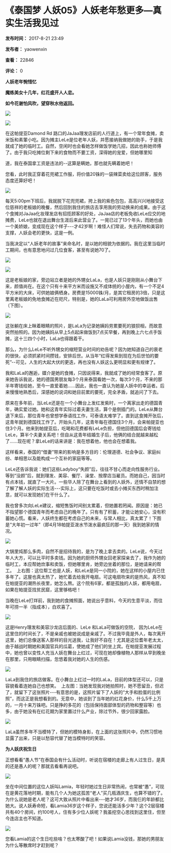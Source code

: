 # 《泰国梦 人妖05》人妖老年愁更多—真实生活我见过

**发布时间：** 2017-8-21 23:49

**发布者：** yaowenxin

**查看：** 22846

**评论：** 0

**人妖老年惋惜忆**

**魔练美女十几年，红花盛开人人恋。**

**如今花谢怕风吹，望穿秋水他返回。**

![](data/attachment/portal/201708/21/234958ait973t29c9tr3s5.jpg)

![](data/attachment/portal/201708/21/234958qzi2ma47z3232u8c.jpg)

在这帕提亚Damond Rd 路口的JaJaa理发店前的人行道上，有一个常年食摊，卖米饭和素葷小吃。因为摊主LeLe是位老年人妖，并愿接纳我做她的助手，于是我就成了她的临时工。自然，空闲时也会看她怎样做饭学她几招，因此也称她师傅了。由于我只吃摊位剩下来的食物而不要工资，深得她的宠爱，但她哪里知

道，我在泰国拿工资是违法的--这算是瞒她，那也就先瞒着她吧！

您看，此时我正穿着花兜裙工作服，将价值20铢的一袋辣菜卖给这位顾客，服务态度还算好吧！ 

![](data/attachment/portal/201708/21/234958ih2een56nh3zmhin.jpg)

每天5:00pm下班后，我就脱下花兜兜裙，挎上我的紫色包包，高高兴兴地接受这位慈祥的老板娘的晚餐，然后回到我住的旅店去享用我的劳动换来的成果。由于这个食摊对JaJaa化妆理发店有招揽顾客的好处，JaJaa店的老板免收LeLe应交的地摊费，LeLe也就在退出舞台生涯后来此营业了。一晃已过了13个年头，而她也由一个美娇娘，变成现在这个样子---才42岁啊！难怪人们常说，失去药物和美容的支撑，人妖会老的更快，这是一例。

当我决定以“人妖老年的故事”来命名时，是以她的相貌为依据的。我在这里当临时工期间，也有意思地问过几位食客，甚至有说她70了。

![](data/attachment/portal/201708/21/234958usul9bxut1z11lxb.jpg)

![](data/attachment/portal/201708/21/234958ca2ut8ond4nc8now.jpg)

这是老板娘的家，旁边站立者是她的外甥女LaLa，也是人妖只是刚刚从小舞台下来，颜值尚在。在这个只有十来平方米而设施又不成体统的小屋内，有一个不足4平方米的大床，可供她娘俩栖身。房费是15000铢/月，是其它租房的3倍，只是这里离老板娘的免地食摊近在咫尺，特别是，她的LaLa可利用房外空地做饭出售（下图）。

![](data/attachment/portal/201708/21/234958wtw4uvvt9tt7e297.jpg)

这张躺在床上眯着眼睛的照片，是LaLa为记录她姨妈劳累要死的狼狈相，而故意突然拍照的。因为她姨妈从早上5点起床做饭到7点买早餐，再到晚上六七点手饭摊，这十三四个小时，LaLa也得跟着干。

那么，为什么LeLe不听外甥女的缩短营业时间的劝告呢？因为她知道自己的衰老的很快，必须抓紧时间攒钱，安排后世。从当年“红得发紫到现在为后世怕的要死”--可见，人生的大起大伏的更迭，再也没有人妖这么更明显和更有规律了。

我和LaLa的邂逅，媒介是她的食摊，只因说得来，我就成了她的经常食客了。原来她告诉我说，她的德国男朋友每3个月来泰国看她一次，每次3个月，不来的那半年寄钱给她，至今一直爱着她......因此，我也一直认为她是人妖中的幸运者。后来慢慢地熟悉后，深感她的说词和她目前累的要死，完全矛盾，就追问了下去。

原来在多年前，当LeLe还是在一个小舞台上发红发紫时，一个离家出走的德国青年，确实爱过她。她和这青年实际过着夫妻生活，算个是倒插门的。LeLe从舞台退下来后，那位青年也曾想学泰语找工作，可泰语太难学了。直到这食摊开张后，这青年就到德国找工作了。开始头几年，这青年每在德国住3个月，会来帕提亚也住3个月。他来到帕提亚后，吃喝和花费都有LeLe负担，但他回德国后会寄钱给LeLe，算半个夫妻关系吧！但自从这青年结婚生子后，他俩的结合就越来越松了......现在呢？拿LeLe的话来讲是：我在想着他，他也会在想着我。

这样看来，泰国的“借妻”带来的影响是多方目的：伦理道德、社会争议、家庭纠纷、单相思以及能构成一个互补的家庭等等。

LeLe还告诉我说：她们这些Ladyboy“失颜”后，往往不甘心而走向性服务行业。等到“没颜”后，就到理发、美容、餐厅、澡堂、按摩店当雇员。而她自己，因当时有点本钱，就直了一大片。一些华人除了在舞台上看到的人妖外，还情不自禁的想了解了解人妖的实际生活---实际上，这只要在吃饭时或去小摊买东西时稍加注意，就可以发现她们在干什么了。

我也曾多次向LeLe建议，缩短售饭时间别太累着，但她置若罔闻。原因是：她已不指望那个德国青年而考虑自己的晚年了。只有有了积蓄，才能让她安心，没有积蓄她心慌。看来，人妖终生都在考虑自己的未来，与常人相比，真太累了！下图是“大年初一过年”（即4月18帕提亚泼水节泼水最疯狂的那一天）我到她家的情况。

![](data/attachment/portal/201708/21/234958jt8nl31k8kzzw6lk.jpg)

大锅里炖那么多肉，自然不是招待我的，是为了晚上拿去卖的。LeLe说，今天过年人大方，可以比平时多卖钱。因为她的厨师外甥女回老家探亲去了，我作为她的临时工，本应帮她炊事和卖饭，但她哪里肯，她旁边坐着的那位，是她请来的帮工。  上右图：这位帮工也是人妖，和LeLe是同一小院的，她在这样的小屋内已住多年了。这屋也真太热了，她忙着去给我开电扇。可这电扇吹来的是热风，真不知在帕提亚的潮热长夜里，她怎么熬。这个院有6家，都是孤独的人妖，都用电扇，如果在帕提亚找贫民窟，这里够格吧！

当晚在LeLe打烊前，我到她的食摊照面，她说出乎意料，今天的生意平淡，而往年可捞一半（指成本），白欢喜了。

![](data/attachment/portal/201708/21/234958bzsnsuf4xxju7qxn.jpg)

这是Henry理发和美容沙龙店后面的、LeLe 和LaLa可做饭的空院， 因为LeLe在这里住的时间长了，不是亲戚也被她说成是亲戚了。不过我毕竟是外人，每次离开这里，她们总像送客人那样的目光送我，让我好不自在！尤其是这位耆年老太太，由于越战时期她和美国官兵的瓜葛，使她成了他们的坐上宾。在帕提亚发展过程中，她也曾以变性人充当人妖在舞台上红过，可现在她却像植物人那样从早到晚坐在那里，只用眼睛扫描，忽悠着我对她的人生的伤感。

![](data/attachment/portal/201708/21/234958hqdk22kzrkzdgtf2.jpg)

LaLa到我住的旅店做客。在小舞台上红过一时的LaLa，目前的体型还可以，只是容貌看着连她自己也想笑。  上左图：当她发现我对她拍照时，她不愿留丑，但迟了，就留下了这张照片---有意思的是，这照片留下了人妖的“大手和脸蛋的比例照”，而这正是我想看到的。无意中，她谈到了当年她的红花身价，什么5千上万的，一月十来万铢吧。只是挣的多花的（包括保持面部体型的药物和整容等）也多，由于她没有在红花期为家里置过什么产业，除过节外，很少回家露脸。

![](data/attachment/portal/201708/21/234958wquuixqu2wjyyy77.jpg)

LaLa虽然多年不当模特了，但她的模特身影，在上面的这张照片中，仍然习惯地显露了出来，只是以愁容代替了她当模特时的笑容。

**为人妖庆祝生日**

正想看看“愚人节”在泰国会有什么活动时，听说在宿楼的走廊上有人过生日，是真的还是愚人的呢？那就去看看再说吧。

![](data/attachment/portal/201708/21/234958hwos0esefvp6c6zd.jpg)

坐在中间位置的这位人妖叫Lamia，年轻时她过生日非常热闹，也常被“愚”，可现在是黄花落地时期，能有几个人为她这孤苦“老人”买几瓶酒庆生，也算不错的了。为什么说她是老人呢？这可大致从照片中看出来---她才36岁，而我仨的年龄都比她大。说人妖寿命短，看Lamia36岁这个样子，您说还能活多少年？这个2层宿楼共有40个房间，约100号人，住有多少位人妖呢？我虽挖空心思找到这里住，但至今连店主也不知道。

![](data/attachment/portal/201708/21/234958xxbiv6rkeim660xz.jpg)

您看Lamia的这个生日吃些啥？也太寒酸了吧！如果说Lamia没钱，那她的男朋友为什么等散席时才赶到呢？
